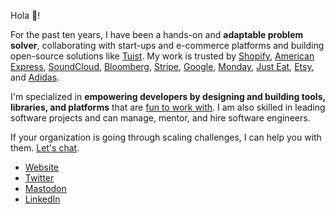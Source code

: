 Hola 👋!

For the past ten years, I have been a hands-on and **adaptable problem solver**, collaborating with start-ups and e-commerce platforms and building open-source solutions like [Tuist](https://github.com/tuist).
My work is trusted by [Shopify](https://shopify.com/), [American Express](https://americanexpress.com/), [SoundCloud](https://soundcloud.com/), [Bloomberg](https://shopify.com/), [Stripe](https://stripe.com/), [Google](https://google.com/), [Monday](https://monday.com/), [Just Eat](https://justeat.com/), [Etsy](https://etsy.com/), and [Adidas](https://adidas.com/).

I'm specialized in **empowering developers by designing and building tools, libraries, and platforms** that are [fun to work with](https://basecamp.com/gettingreal/10.2-optimize-for-happiness). I am also skilled in leading software projects and can manage, mentor, and hire software engineers.

If your organization is going through scaling challenges, I can help you with them. [Let's chat](https://cal.com/pepicrft/30-min).

- [Website](https://pepicrft.me)
- [Twitter](https://twitter.com/pepicrft)
- [Mastodon](https://mastodon.social/@pepicrft)
- [LinkedIn](https://www.linkedin.com/in/pedro-piñera-buendia-9765a9125/)
